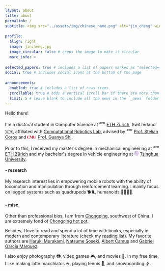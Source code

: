 ```yaml
---
layout: about
title: about
permalink: /
subtitle: <img src="../assets/img/chinese_name.png" alt="jin_cheng" width="80"/>

profile:
  align: right
  image: jincheng.jpg
  image_circular: false # crops the image to make it circular
  more_info: >

selected_papers: true # includes a list of papers marked as "selected={true}"
social: true # includes social icons at the bottom of the page

announcements:
  enabled: true # includes a list of news items
  scrollable: true # adds a vertical scroll bar if there are more than 3 news items
  limit: 5 # leave blank to include all the news in the `_news` folder
---
```


Hello there!

I'm a doctoral student in Computer Science at <img src="../assets/img/eth_short.png" alt="eth" height="20"/> [ETH Zürich](https://ethz.ch/en.html), Switzerland 🇨🇭, affiliated with [Computational Robotics Lab](http://crl.ethz.ch/), advised by <img src="../assets/img/eth_short.png" alt="eth" height="20"/> [Prof. Stelian Coros](http://crl.ethz.ch/people/coros/index.html) and <img src="../assets/img/cmu-lettermark-r.png" alt="cmu" height="10"/> [Prof. Guanya Shi](https://www.gshi.me/).

Prior to this, I received my master's degree in mechanical engineering at <img src="../assets/img/eth_short.png" alt="eth" height="20"/> [ETH Zürich](https://ethz.ch/en.html) and my bachelor's degree in vehicle engineering at <img src="../assets/img/thu_short.png" alt="eth" height="15"/> [Tsinghua University](https://www.tsinghua.edu.cn/en/).

#### - research

My research interest lies in empowering mobile robots with the ability of locomotion and manipulation through reinforcement learning. I mainly focus on legged systems such as quadrupeds 🐕🐈, humanoids 🏃🏻💃🏻.

#### - misc.

Other than professional bios, I am from [Chongqing](https://goo.gl/maps/dJPha9VP7CFDoNqg7), southwest of China.
I am extremely fond of [Chongqing hot pot](https://en.wikipedia.org/wiki/Chongqing_hot_pot).

Besides, I love to read and spend a lot of time with books, especially in modern and contemporary literature (check my [reading list](https://jin-cheng.me/reading/)).
My favorite authors are [Haruki Murakami](https://en.wikipedia.org/wiki/Haruki_Murakami), [Natsume Soseki](https://en.wikipedia.org/wiki/Natsume_S%C5%8Dseki), [Albert Camus](https://en.wikipedia.org/wiki/Albert_Camus) and [Gabriel García Márquez](https://en.wikipedia.org/wiki/Gabriel_Garc%C3%ADa_M%C3%A1rquez).

I also enjoy photography 📷, video games 🎮, and movies 🍿. In my free time, I like making latte macchiatos ☕️, playing tennis 🎾, and snowboarding 🏂.

